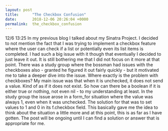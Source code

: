 ```yaml
---
layout: post
title:      "The Checkbox Confusion"
date:       2018-12-06 20:26:04 +0000
permalink:  the_checkbox_confusion
---
```



12/6  13:25
In my previous blog I talked about my Sinatra Project. I decided to not mention the fact that I was trying to implement a checkbox feature where the user can check if a list or potentially even its list items is completed. I had such a big issue with it though that eventually I decided to just leave it out. It is still bothering me that I did not focus on it more at that point. There was a study group where the bossman had issues with the checkboxes also - granted he figured it out fairly quickly - but it motivated me to take a deeper dive into the issue. 
Where exactly is the problem with checkboxes? My main issue was that when it is unchecked, it does not send a value. Kind of as if it does not exist. So how can there be a boolean if it is either true or nothing, not even nil - to my understanding at least. 
In the study group the issue arose in a form_for situation where the value was always 1, even when it was unchecked. The solution for that was to set values to 1 and 0 in its f.checkbox field. This basically gave me the idea to think about the situation a little more and at this point, this is as far as I have gotten. The post will be ongoing until I can find a solution or answer that is appropriate for me.
